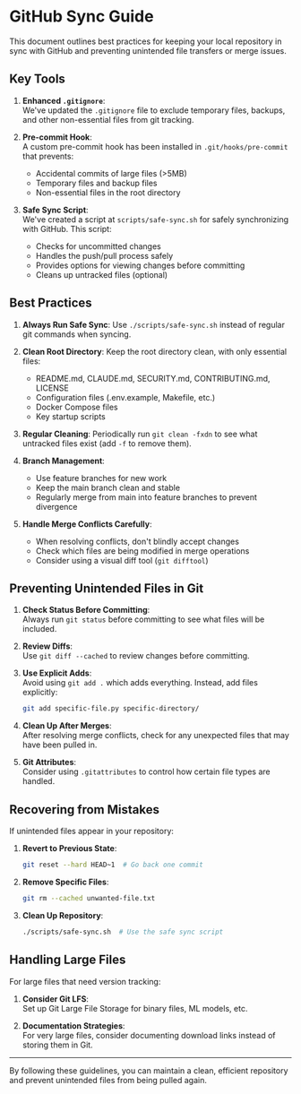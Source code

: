 # GitHub Sync Guide

This document outlines best practices for keeping your local repository in sync with GitHub and preventing unintended file transfers or merge issues.

## Key Tools

1. **Enhanced `.gitignore`**:  
   We've updated the `.gitignore` file to exclude temporary files, backups, and other non-essential files from git tracking.

2. **Pre-commit Hook**:  
   A custom pre-commit hook has been installed in `.git/hooks/pre-commit` that prevents:
   - Accidental commits of large files (>5MB)
   - Temporary files and backup files
   - Non-essential files in the root directory

3. **Safe Sync Script**:  
   We've created a script at `scripts/safe-sync.sh` for safely synchronizing with GitHub. This script:
   - Checks for uncommitted changes
   - Handles the push/pull process safely
   - Provides options for viewing changes before committing
   - Cleans up untracked files (optional)

## Best Practices

1. **Always Run Safe Sync**: Use `./scripts/safe-sync.sh` instead of regular git commands when syncing.

2. **Clean Root Directory**: Keep the root directory clean, with only essential files:
   - README.md, CLAUDE.md, SECURITY.md, CONTRIBUTING.md, LICENSE
   - Configuration files (.env.example, Makefile, etc.)
   - Docker Compose files
   - Key startup scripts

3. **Regular Cleaning**: Periodically run `git clean -fxdn` to see what untracked files exist (add `-f` to remove them).

4. **Branch Management**:
   - Use feature branches for new work
   - Keep the main branch clean and stable
   - Regularly merge from main into feature branches to prevent divergence

5. **Handle Merge Conflicts Carefully**:
   - When resolving conflicts, don't blindly accept changes
   - Check which files are being modified in merge operations
   - Consider using a visual diff tool (`git difftool`)

## Preventing Unintended Files in Git

1. **Check Status Before Committing**:  
   Always run `git status` before committing to see what files will be included.

2. **Review Diffs**:  
   Use `git diff --cached` to review changes before committing.

3. **Use Explicit Adds**:  
   Avoid using `git add .` which adds everything. Instead, add files explicitly:
   ```bash
   git add specific-file.py specific-directory/
   ```

4. **Clean Up After Merges**:  
   After resolving merge conflicts, check for any unexpected files that may have been pulled in.

5. **Git Attributes**:  
   Consider using `.gitattributes` to control how certain file types are handled.

## Recovering from Mistakes

If unintended files appear in your repository:

1. **Revert to Previous State**:  
   ```bash
   git reset --hard HEAD~1  # Go back one commit
   ```

2. **Remove Specific Files**:  
   ```bash
   git rm --cached unwanted-file.txt
   ```

3. **Clean Up Repository**:  
   ```bash
   ./scripts/safe-sync.sh  # Use the safe sync script
   ```

## Handling Large Files

For large files that need version tracking:

1. **Consider Git LFS**:  
   Set up Git Large File Storage for binary files, ML models, etc.

2. **Documentation Strategies**:  
   For very large files, consider documenting download links instead of storing them in Git.

---

By following these guidelines, you can maintain a clean, efficient repository and prevent unintended files from being pulled again.